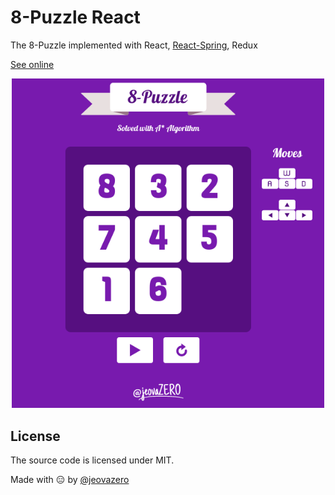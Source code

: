 # 8-Puzzle React

The 8-Puzzle implemented with React, <a href="https://github.com/jeovazero">React-Spring</a>, Redux

[See online](https://8-puzzle-react.jeova.ninja)

<div align="center">
  <img src="./screenshot.png" width="500" />
</div>

## License

The source code is licensed under MIT.

Made with :expressionless: by <a href="https://github.com/jeovazero">@jeovazero</a>
